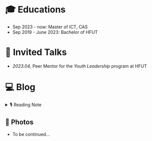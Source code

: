 # 🎓 Educations
- Sep 2023 - now: Master of ICT, CAS
- Sep 2019 - June 2023: Bachelor of HFUT

# 💬 Invited Talks
- *2023.04*, Peer Mentor for the *Youth Leadership* program at HFUT

# 💻 Blog

<details>
<summary>🎙 Reading Note</summary>
<pre><code>
11/2024 久久为功,善作善成
</code></pre>
</details>

## 🎥 Photos
- To be continued…
